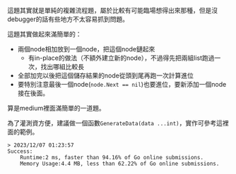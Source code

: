 這題其實就是單純的複雜流程題，屬於比較有可能臨場想得出來那種，但是沒debugger的話有些地方不太容易抓到問題。

這題其實做起來滿簡單的：

- 兩個node相加放到一個node，把這個node鏈起來
  - 有in-place的做法（不額外建立新的node），不過得先把兩組list跑過一次，找出哪組比較長
- 全部加完以後把這個儲存結果的node從頭到尾再跑一次計算進位
- 要特別注意最後一個node(`node.Next == nil`)也要進位，要新添加一個node接在後面。

算是medium裡面滿簡單的一道題。

為了灌測資方便，建議做一個函數`GenerateData(data ...int)`，實作可參考這裡面的範例。

```text
> 2023/12/07 01:23:57	
Success:
	Runtime:2 ms, faster than 94.16% of Go online submissions.
	Memory Usage:4.4 MB, less than 62.22% of Go online submissions.
```